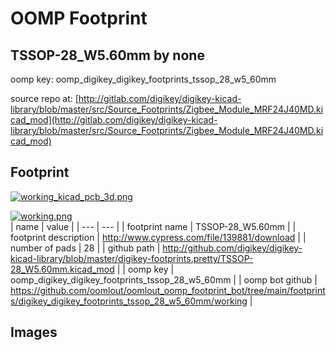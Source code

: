# OOMP Footprint  
## TSSOP-28_W5.60mm  by none  
  
oomp key: oomp_digikey_digikey_footprints_tssop_28_w5_60mm  
  
source repo at: [http://gitlab.com/digikey/digikey-kicad-library/blob/master/src/Source_Footprints/Zigbee_Module_MRF24J40MD.kicad_mod](http://gitlab.com/digikey/digikey-kicad-library/blob/master/src/Source_Footprints/Zigbee_Module_MRF24J40MD.kicad_mod)  
## Footprint  
  
[![working_kicad_pcb_3d.png](working_kicad_pcb_3d_600.png)](working_kicad_pcb_3d.png)  
  
[![working.png](working_600.png)](working.png)  
| name | value | 
| --- | --- | 
| footprint name | TSSOP-28_W5.60mm | 
| footprint description | http://www.cypress.com/file/139881/download | 
| number of pads | 28 | 
| github path | http://github.com/digikey/digikey-kicad-library/blob/master/digikey-footprints.pretty/TSSOP-28_W5.60mm.kicad_mod | 
| oomp key | oomp_digikey_digikey_footprints_tssop_28_w5_60mm | 
| oomp bot github | https://github.com/oomlout/oomlout_oomp_footprint_bot/tree/main/footprints/digikey_digikey_footprints_tssop_28_w5_60mm/working | 
## Images  
